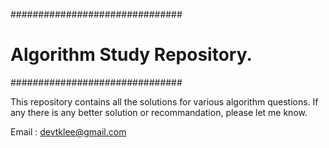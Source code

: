 ###############################

# Algorithm Study Repository.

###############################

This repository contains all the solutions for various algorithm questions.
If any there is any better solution or recommandation, please let me know.

Email : devtklee@gmail.com
